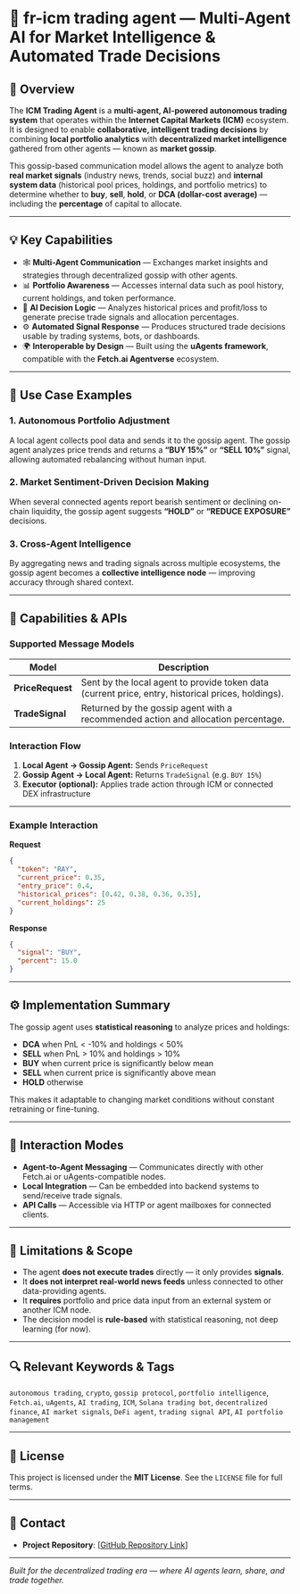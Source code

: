 # 🤖 fr-icm trading agent — Multi-Agent AI for Market Intelligence & Automated Trade Decisions

## 🧩 Overview

The **ICM Trading Agent** is a **multi-agent, AI-powered autonomous trading system** that operates within the **Internet Capital Markets (ICM)** ecosystem.
It is designed to enable **collaborative, intelligent trading decisions** by combining **local portfolio analytics** with **decentralized market intelligence** gathered from other agents — known as **market gossip**.

This gossip-based communication model allows the agent to analyze both **real market signals** (industry news, trends, social buzz) and **internal system data** (historical pool prices, holdings, and portfolio metrics) to determine whether to **buy**, **sell**, **hold**, or **DCA (dollar-cost average)** — including the **percentage** of capital to allocate.

---

## 💡 Key Capabilities

* 🕸️ **Multi-Agent Communication** — Exchanges market insights and strategies through decentralized gossip with other agents.
* 📊 **Portfolio Awareness** — Accesses internal data such as pool history, current holdings, and token performance.
* 🧠 **AI Decision Logic** — Analyzes historical prices and profit/loss to generate precise trade signals and allocation percentages.
* ⚙️ **Automated Signal Response** — Produces structured trade decisions usable by trading systems, bots, or dashboards.
* 🌍 **Interoperable by Design** — Built using the **uAgents framework**, compatible with the **Fetch.ai Agentverse** ecosystem.

---

## 🧭 Use Case Examples

### 1. Autonomous Portfolio Adjustment

A local agent collects pool data and sends it to the gossip agent.
The gossip agent analyzes price trends and returns a **“BUY 15%”** or **“SELL 10%”** signal, allowing automated rebalancing without human input.

### 2. Market Sentiment-Driven Decision Making

When several connected agents report bearish sentiment or declining on-chain liquidity, the gossip agent suggests **“HOLD”** or **“REDUCE EXPOSURE”** decisions.

### 3. Cross-Agent Intelligence

By aggregating news and trading signals across multiple ecosystems, the gossip agent becomes a **collective intelligence node** — improving accuracy through shared context.

---

## 🔌 Capabilities & APIs

### Supported Message Models

| Model            | Description                                                                                        |
| ---------------- | -------------------------------------------------------------------------------------------------- |
| **PriceRequest** | Sent by the local agent to provide token data (current price, entry, historical prices, holdings). |
| **TradeSignal**  | Returned by the gossip agent with a recommended action and allocation percentage.                  |

### Interaction Flow

1. **Local Agent → Gossip Agent:** Sends `PriceRequest`
2. **Gossip Agent → Local Agent:** Returns `TradeSignal` (e.g. `BUY 15%`)
3. **Executor (optional):** Applies trade action through ICM or connected DEX infrastructure

---

### Example Interaction

**Request**

```json
{
  "token": "RAY",
  "current_price": 0.35,
  "entry_price": 0.4,
  "historical_prices": [0.42, 0.38, 0.36, 0.35],
  "current_holdings": 25
}
```

**Response**

```json
{
  "signal": "BUY",
  "percent": 15.0
}
```

---

## ⚙️ Implementation Summary

The gossip agent uses **statistical reasoning** to analyze prices and holdings:

* **DCA** when PnL < -10% and holdings < 50%
* **SELL** when PnL > 10% and holdings > 10%
* **BUY** when current price is significantly below mean
* **SELL** when current price is significantly above mean
* **HOLD** otherwise

This makes it adaptable to changing market conditions without constant retraining or fine-tuning.

---

## 🧠 Interaction Modes

* **Agent-to-Agent Messaging** — Communicates directly with other Fetch.ai or uAgents-compatible nodes.
* **Local Integration** — Can be embedded into backend systems to send/receive trade signals.
* **API Calls** — Accessible via HTTP or agent mailboxes for connected clients.

---

## 🚫 Limitations & Scope

* The agent **does not execute trades** directly — it only provides **signals**.
* It **does not interpret real-world news feeds** unless connected to other data-providing agents.
* It **requires** portfolio and price data input from an external system or another ICM node.
* The decision model is **rule-based** with statistical reasoning, not deep learning (for now).

---

## 🔍 Relevant Keywords & Tags

`autonomous trading`, `crypto`, `gossip protocol`, `portfolio intelligence`,
`Fetch.ai`, `uAgents`, `AI trading`, `ICM`, `Solana trading bot`, `decentralized finance`,
`AI market signals`, `DeFi agent`, `trading signal API`, `AI portfolio management`

---

## 🧾 License

This project is licensed under the **MIT License**.
See the `LICENSE` file for full terms.

---

## 💬 Contact

* **Project Repository**: [[GitHub Repository Link](https://github.com/OkarFabianTheWise/fr-icm-uagent)]

---

*Built for the decentralized trading era — where AI agents learn, share, and trade together.*
